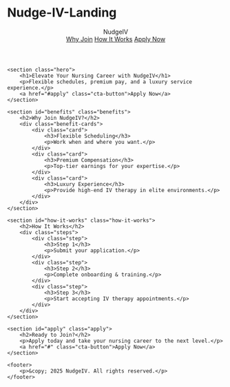 # Nudge-IV-Landing
<!DOCTYPE html>
<html lang="en">
<head>
    <meta charset="UTF-8">
    <meta name="viewport" content="width=device-width, initial-scale=1.0">
    <title>Join NudgeIV - Elevate Your Nursing Career</title>
    <link rel="stylesheet" href="style.css">
</head>
<body>
    <header>
        <div class="logo">NudgeIV</div>
        <nav>
            <a href="#benefits">Why Join</a>
            <a href="#how-it-works">How It Works</a>
            <a href="#apply">Apply Now</a>
        </nav>
    </header>

    <section class="hero">
        <h1>Elevate Your Nursing Career with NudgeIV</h1>
        <p>Flexible schedules, premium pay, and a luxury service experience.</p>
        <a href="#apply" class="cta-button">Apply Now</a>
    </section>

    <section id="benefits" class="benefits">
        <h2>Why Join NudgeIV?</h2>
        <div class="benefit-cards">
            <div class="card">
                <h3>Flexible Scheduling</h3>
                <p>Work when and where you want.</p>
            </div>
            <div class="card">
                <h3>Premium Compensation</h3>
                <p>Top-tier earnings for your expertise.</p>
            </div>
            <div class="card">
                <h3>Luxury Experience</h3>
                <p>Provide high-end IV therapy in elite environments.</p>
            </div>
        </div>
    </section>

    <section id="how-it-works" class="how-it-works">
        <h2>How It Works</h2>
        <div class="steps">
            <div class="step">
                <h3>Step 1</h3>
                <p>Submit your application.</p>
            </div>
            <div class="step">
                <h3>Step 2</h3>
                <p>Complete onboarding & training.</p>
            </div>
            <div class="step">
                <h3>Step 3</h3>
                <p>Start accepting IV therapy appointments.</p>
            </div>
        </div>
    </section>

    <section id="apply" class="apply">
        <h2>Ready to Join?</h2>
        <p>Apply today and take your nursing career to the next level.</p>
        <a href="#" class="cta-button">Apply Now</a>
    </section>

    <footer>
        <p>&copy; 2025 NudgeIV. All rights reserved.</p>
    </footer>
</body>
</html>

